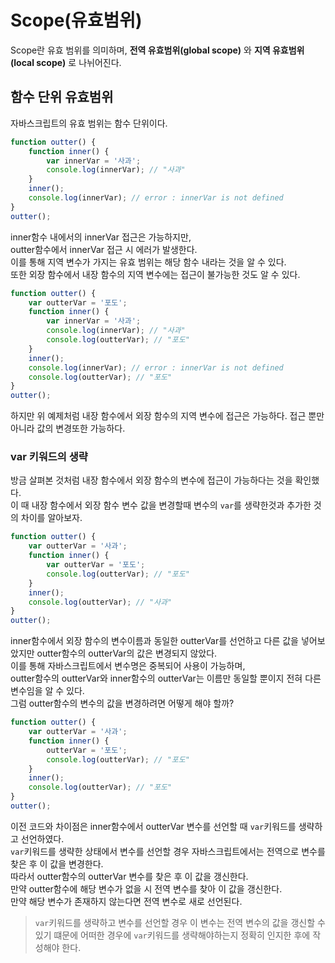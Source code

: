 Scope(유효범위)
======
Scope란 유효 범위를 의미하며, **전역 유효범위(global scope)** 와 **지역 유효범위(local scope)** 로 나뉘어진다.

## 함수 단위 유효범위
자바스크립트의 유효 범위는 함수 단위이다.
```js
function outter() {
    function inner() {
        var innerVar = '사과';
        console.log(innerVar); // "사과"
    }
    inner();
    console.log(innerVar); // error : innerVar is not defined
}
outter();
```
inner함수 내에서의 innerVar 접근은 가능하지만,<br>
outter함수에서 innerVar 접근 시 에러가 발생한다.<br>
이를 통해 지역 변수가 가지는 유효 범위는 해당 함수 내라는 것을 알 수 있다.<br>
또한 외장 함수에서 내장 함수의 지역 변수에는 접근이 불가능한 것도 알 수 있다.

```js
function outter() {
    var outterVar = '포도';
    function inner() {
        var innerVar = '사과';
        console.log(innerVar); // "사과"
        console.log(outterVar); // "포도"
    }
    inner();
    console.log(innerVar); // error : innerVar is not defined
    console.log(outterVar); // "포도"
}
outter();
```
하지만 위 예제처럼 내장 함수에서 외장 함수의 지역 변수에 접근은 가능하다.
접근 뿐만아니라 값의 변경또한 가능하다.

### var 키워드의 생략
방금 살펴본 것처럼 내장 함수에서 외장 함수의 변수에 접근이 가능하다는 것을 확인했다.<br>
이 때 내장 함수에서 외장 함수 변수 값을 변경할때 변수의 `var`를 생략한것과 추가한 것의 차이를 알아보자.
```js
function outter() {
    var outterVar = '사과';
    function inner() {
        var outterVar = '포도';
        console.log(outterVar); // "포도"
    }
    inner();
    console.log(outterVar); // "사과"
}
outter();
```
inner함수에서 외장 함수의 변수이름과 동일한 outterVar를 선언하고 다른 값을 넣어보았지만 outter함수의 outterVar의 값은 변경되지 않았다.<br>
이를 통해 자바스크립트에서 변수명은 중복되어 사용이 가능하며,<br>
outter함수의 outterVar와 inner함수의 outterVar는 이름만 동일할 뿐이지 전혀 다른 변수임을 알 수 있다.<br>
그럼 outter함수의 변수의 값을 변경하려면 어떻게 해야 할까?

```js
function outter() {
    var outterVar = '사과';
    function inner() {
        outterVar = '포도';
        console.log(outterVar); // "포도"
    }
    inner();
    console.log(outterVar); // "포도"
}
outter();
```
이전 코드와 차이점은 inner함수에서 outterVar 변수를 선언할 때 `var`키워드를 생략하고 선언하였다.<br>
`var`키워드를 생략한 상태에서 변수를 선언할 경우 자바스크립트에서는 전역으로 변수를 찾은 후 이 값을 변경한다.<br>
따라서 outter함수의 outterVar 변수를 찾은 후 이 값을 갱신한다.<br>
만약 outter함수에 해당 변수가 없을 시 전역 변수를 찾아 이 값을 갱신한다.<br>
만약 해당 변수가 존재하지 않는다면 전역 변수로 새로 선언된다.
>`var`키워드를 생략하고 변수를 선언할 경우 이 변수는 전역 변수의 값을 갱신할 수 있기 떄문에 어떠한 경우에 `var`키워드를 생략해야하는지 정확히 인지한 후에 작성해야 한다.







